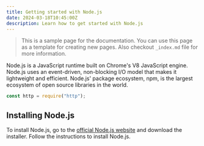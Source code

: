 ```yaml
---
title: Getting started with Node.js
date: 2024-03-18T10:45:00Z
description: Learn how to get started with Node.js
---
```


> This is a sample page for the documentation. You can use this page as a template for creating new pages. Also checkout `_index.md` file for more information.

Node.js is a JavaScript runtime built on Chrome's V8 JavaScript engine. Node.js uses an event-driven, non-blocking I/O model that makes it lightweight and efficient. Node.js' package ecosystem, npm, is the largest ecosystem of open source libraries in the world.

```javascript
const http = require("http");
```

## Installing Node.js

To install Node.js, go to the [official Node.js website](https://nodejs.org/) and download the installer. Follow the instructions to install Node.js.
